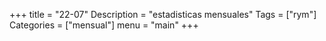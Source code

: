 +++
title = "22-07"
Description = "estadisticas mensuales"
Tags = ["rym"]
Categories = ["mensual"]
menu = "main"
+++
<!--more-->
